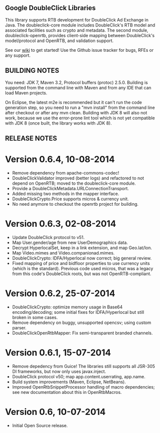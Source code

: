 Google DoubleClick Libraries
----------------------------------------------------------------------

This library supports RTB development for DoubleClick Ad Exchange
in Java. The doubleclick-core module includes DoubleClick's RTB model
and associated facilities such as crypto and metadata.  The second
module, doubleclick-openrtb, provides client-side mapping between
DoubleClick's model/protocol and OpenRTB, and validation support.

See our [wiki](https://github.com/google/openrtb-doubleclick/wiki)
to get started!
Use the Github issue tracker for bugs, RFEs or any support.


BUILDING NOTES
----------------------------------------------------------------------

You need: JDK 7, Maven 3.2, Protocol buffers (protoc) 2.5.0.
Building is supported from the command line with Maven and
from any IDE that can load Maven projects.

On Eclipse, the latest m2e is recommended but it can't run the code
generation step, so you need to run a "mvn install" from the command
line after checkout or after any mvn clean. Building with JDK 8 will
also not work, because we use the error-prone lint tool which is not
yet compatible with JDK 8 (once built, the library works with JDK 8).


RELEASE NOTES
----------------------------------------------------------------------

# Version 0.6.4, 10-08-2014

* Remove dependency from apache-commons-codec!
* DoubleClickValidator improved (better logs) and refactored to not
  depend on OpenRTB; moved to the doubleclick-core module.
* Provide a DoubleClickMetadata.URLConnectionTransport.
* Added missing two methods in the mapper interface.
* DoubleClickCrypto.Price supports micros & currency unit.
* No need anymore to checkout the openrtb project for building.

# Version 0.6.3, 02-08-2014

* Update DoubleClick protocol to v51.
* Map User.gender/age from new UserDemographics data.
* Decrypt HyperlocalSet, keep in a link extension, and map Geo.lat/lon.
* Map Video.mimes and Video.companionad.mimes.
* DoubleClickCrypto: IDFA/Hyperlocal now correct; big general review.
* Fixed mapping of price and bidfloor properties to use currency units
  (which is the standard). Previous code used micros, that was a legacy
  from this code's DoubleClick roots, but was not OpenRTB-compliant.

# Version 0.6.2, 25-07-2014

* DoubleClickCrypto: optimize memory usage in Base64 encoding/decoding;
  some initial fixes for IDFA/Hyperlocal but still broken in some cases.
* Remove dependency on buggy, unsupported opencsv; using custom parser.
* DoubleClickOpenRtbMapper: Fix semi-transparent branded channels.

# Version 0.6.1, 15-07-2014

* Remove depedency from Guice! The libraries still supports all
  JSR-305 DI frameworks, but now only uses javax.inject.
* DoubleClick protocol v50; map app.content.userrating, app.name.
* Build system improvements (Maven, Eclipse, NetBeans).
* Improved OpenRtbSnippetProcessor handling of macro dependencies;
  see new documentation about this in OpenRtbMacros.

# Version 0.6, 10-07-2014

* Initial Open Source release.
